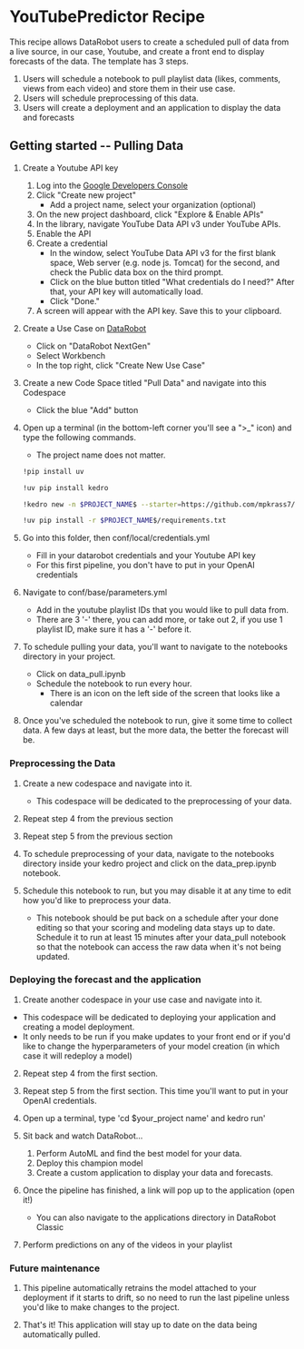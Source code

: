 # YouTubePredictor Recipe

This recipe allows DataRobot users to create a scheduled pull of data from a live source, in our case,
Youtube, and create a front end to display forecasts of the data. The template has 3 steps.
1. Users will schedule a notebook to pull playlist data (likes, comments, views from each video) and store them in their use case. 
2. Users will schedule preprocessing of this data.
3. Users will create a deployment and an application to display the data and forecasts

## Getting started -- Pulling Data
1. Create a Youtube API key
   1. Log into the [Google Developers Console](https://console.cloud.google.com/apis/dashboard)
   2. Click "Create new project"
         - Add a project name, select your organization (optional)
   3. On the new project dashboard, click "Explore & Enable APIs"
   4. In the library, navigate YouTube Data API v3 under YouTube APIs.
   5. Enable the API
   6. Create a credential
      - In the window, select YouTube Data API v3 for the first blank space, Web server (e.g. node js. Tomcat) for the second, and check the Public data box on the third prompt.
      - Click on the blue button titled "What credentials do I need?" After that, your API key will automatically load.
      - Click "Done."
   7. A screen will appear with the API key. Save this to your clipboard.

2. Create a Use Case on [DataRobot](app.datarobot.com)
   - Click on "DataRobot NextGen"
   - Select Workbench
   - In the top right, click "Create New Use Case"

3. Create a new Code Space titled "Pull Data" and navigate into this Codespace
   - Click the blue "Add" button

4. Open up a terminal (in the bottom-left corner you'll see a ">_" icon) and type the following commands.
   - The project name does not matter.
   ```bash
   !pip install uv
   ```
   ```bash
   !uv pip install kedro
   ```
   ```bash
   !kedro new -n $PROJECT_NAME$ --starter=https://github.com/mpkrass7/YoutubeForecastMaker.git --checkout master
   ```
   ```bash
   !uv pip install -r $PROJECT_NAME$/requirements.txt
   ```

5. Go into this folder, then conf/local/credentials.yml
   - Fill in your datarobot credentials and your Youtube API key
   - For this first pipeline, you don't have to put in your OpenAI credentials

6. Navigate to conf/base/parameters.yml
   - Add in the youtube playlist IDs that you would like to pull data from.
   - There are 3 '-' there, you can add more, or take out 2, if you use 1 playlist ID, make sure it has a '-' before it.

7. To schedule pulling your data, you'll want to navigate to the notebooks directory in your project.
   - Click on data_pull.ipynb
   - Schedule the notebook to run every hour.
      - There is an icon on the left side of the screen that looks like a calendar

8. Once you've scheduled the notebook to run, give it some time to collect data. A few days at least, but the more data, the better the forecast will be.

### Preprocessing the Data

1. Create a new codespace and navigate into it.
   - This codespace will be dedicated to the preprocessing of your data.

2. Repeat step 4 from the previous section

3. Repeat step 5 from the previous section

4. To schedule preprocessing of your data, navigate to the notebooks directory inside your kedro project and click on the data_prep.ipynb notebook.

5. Schedule this notebook to run, but you may disable it at any time to edit how you'd like to preprocess your data.
   - This notebook should be put back on a schedule after your done editing so that your scoring and modeling data stays up to date. Schedule it to run at least 15 minutes after your data_pull notebook so that the notebook can access the raw data when it's not being updated.

### Deploying the forecast and the application

1. Create another codespace in your use case and navigate into it.
- This codespace will be dedicated to deploying your application and creating a model deployment.
- It only needs to be run if you make updates to your front end or if you'd like to change the hyperparameters of your model creation (in which case it will redeploy a model)

2. Repeat step 4 from the first section. 

3. Repeat step 5 from the first section. This time you'll want to put in your OpenAI credentials.

4. Open up a terminal, type 'cd $your_project name' and kedro run'

5. Sit back and watch DataRobot...
   1. Perform AutoML and find the best model for your data.
   2. Deploy this champion model
   3. Create a custom application to display your data and forecasts.

6. Once the pipeline has finished, a link will pop up to the application (open it!)
   - You can also navigate to the applications directory in DataRobot Classic

7. Perform predictions on any of the videos in your playlist

### Future maintenance

1. This pipeline automatically retrains the model attached to your deployment if it starts to drift, so no need to run the last pipeline unless you'd like to make changes to the project.

2. That's it! This application will stay up to date on the data being automatically pulled.